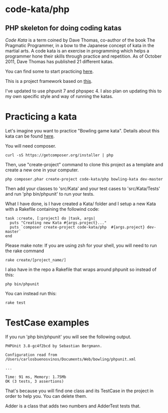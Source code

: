 code-kata/php
========

PHP skeleton for doing coding katas
-----------------------------------

*Code Kata* is a term coined by Dave Thomas, co-author of the book
The Pragmatic Programmer, in a bow to the Japanese concept of kata
in the martial arts. A code kata is an exercise in programming which
helps a programmer hone their skills through practice and repetition.
As of October 2011, Dave Thomas has published 21 different katas.

You can find some to start practicing [here](http://codingdojo.org/cgi-bin/index.pl?KataCatalogue).

This is a project framework based on [this](https://github.com/carlosbuenosvinos/php-kata).

I've updated to use phpunit 7 and phpspec 4.  I also plan on updating this to my own specific
style and way of running the katas.

Practicing a kata
=================

Let's imagine you want to practice "Bowling game kata". Details about
this kata can be found [here](http://codingdojo.org/cgi-bin/wiki.pl?KataBowling).

You will need composer.

    curl -sS https://getcomposer.org/installer | php

Then, use "create-project" command to clone this project as a template
and create a new one in your computer.

    php composer.phar create-project code-kata/php bowling-kata dev-master

Then add your classes to 'src/Kata' and your test cases to
'src/Kata/Tests' and run 'php bin/phpunit' to run your tests.

What I have done, is I have created a Kata/ folder and I setup a new Kata with a Rakefile
containing the followind code:

    task :create, [:project] do |task, args|
      puts "Creating new Kata #{args.project}..."
      puts `composer create-project code-kata/php  #{args.project} dev-master`  
    end

Please make note: If you are using zsh for your shell, you will need to run the rake command 

    rake create/[project_name/]

I also have in the repo a Rakefile that wraps around phpunit so instead of this:  

    php bin/phpunit
    
You can instead run this:
 
    rake test
    


TestCase examples
=================

If you run 'php bin/phpunit' you will see the following output.

    PHPUnit 3.8-gc4f2bcd by Sebastian Bergmann.
    
    Configuration read from /Users/carlosbuenosvinos/Documents/Web/bowling/phpunit.xml
    
    ...
    
    Time: 91 ms, Memory: 1.75Mb
    OK (3 tests, 3 assertions)

That's because you will find one class and its TestCase in the project
in order to help you. You can delete them.

Adder is a class that adds two numbers and AdderTest tests that.
